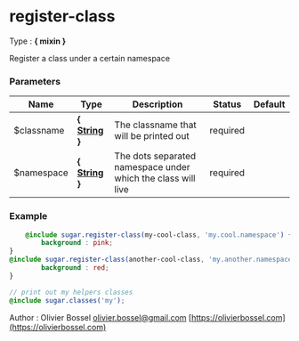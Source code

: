 # register-class

<!-- @namespace: sugar.scss.core.mixin.register-class -->

Type : **{ mixin }**


Register a class under a certain namespace



### Parameters
Name  |  Type  |  Description  |  Status  |  Default
------------  |  ------------  |  ------------  |  ------------  |  ------------
$classname  |  **{ [String](http://www.sass-lang.com/documentation/file.SASS_REFERENCE.html#sass-script-strings) }**  |  The classname that will be printed out  |  required  |
$namespace  |  **{ [String](http://www.sass-lang.com/documentation/file.SASS_REFERENCE.html#sass-script-strings) }**  |  The dots separated namespace under which the class will live  |  required  |

### Example
```scss
	@include sugar.register-class(my-cool-class, 'my.cool.namespace') {
		background : pink;
}
@include sugar.register-class(another-cool-class, 'my.another.namespace') {
		background : red;
}

// print out my helpers classes
@include sugar.classes('my');
```
Author : Olivier Bossel [olivier.bossel@gmail.com](mailto:olivier.bossel@gmail.com) [https://olivierbossel.com](https://olivierbossel.com)